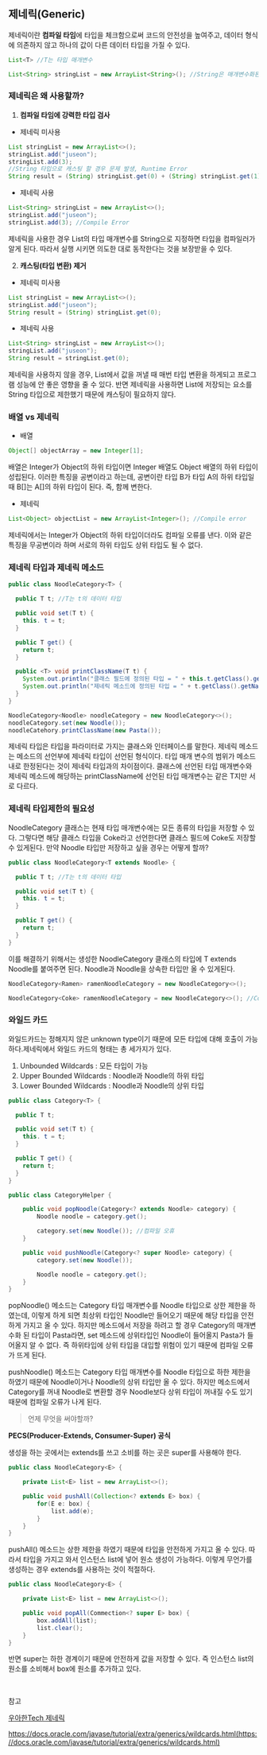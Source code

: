 ## 제네릭(Generic)

제네릭이란 **컴파일 타임**에 타입을 체크함으로써 코드의 안전성을 높여주고, 데이터 형식에 의존하지 않고 하나의 값이 다른 데이터 타입을 가질 수 있다.

```java
List<T> //T는 타입 매개변수
```

```java
List<String> stringList = new ArrayList<String>(); //String은 매개변수화된 타입
```

### 제네릭은 왜 사용할까?

1. **컴파일 타임에 강력한 타입 검사**

- 제네릭 미사용

```java
List stringList = new ArrayList<>();
stringList.add("juseon");
stringList.add(3);
//String 타입으로 캐스팅 할 경우 문제 발생, Runtime Error
String result = (String) stringList.get(0) + (String) stringList.get(1); 
```

- 제네릭 사용

```java
List<String> stringList = new ArrayList<>();
stringList.add("juseon");
stringList.add(3); //Compile Error
```

제네릭을 사용한 경우 List의 타입 매개변수를 String으로 지정하면 타입을 컴파일러가 알게 된다. 따라서 실행 시키면 의도한 대로 동작한다는 것을 보장받을 수 있다.

2. **캐스팅(타입 변환) 제거**

- 제네릭 미사용

```java
List stringList = new ArrayList<>();
stringList.add("juseon");
String result = (String) stringList.get(0);
```

- 제네릭 사용

```java
List<String> stringList = new ArrayList<>();
stringList.add("juseon");
String result = stringList.get(0);
```

제네릭을 사용하지 않을 경우, List에서 값을 꺼낼 때 매번 타입 변환을 하게되고 프로그램 성능에 안 좋은 영향을 줄 수 있다. 반면 제네릭을 사용하면 List에 저장되는 요소를 String 타입으로 제한했기 때문에 캐스팅이 필요하지 않다.

### 배열 vs 제네릭

- 배열

```java
Object[] objectArray = new Integer[1];
```

배열은 Integer가 Object의 하위 타입이면 Integer 배열도 Object 배열의 하위 타입이 성립된다. 이러한 특징을 공변이라고 하는데, 공변이란 타입 B가 타입 A의 하위 타입일 때 B[]는 A[]의 하위 타입이 된다. 즉, 함께 변한다.

- 제네릭

```java
List<Object> objectList = new ArrayList<Integer>(); //Compile error
```

제네릭에서는 Integer가 Object의 하위 타입이더라도 컴파일 오류를 낸다. 이와 같은 특징을 무공변이라 하며 서로의 하위 타입도 상위 타입도 될 수 없다.

### 제네릭 타입과 제네릭 메소드

```java
public class NoodleCategory<T> {

  public T t; //T는 t의 데이터 타입

  public void set(T t) {
    this. t = t;
  }

  public T get() {
    return t;
  }

  public <T> void printClassName(T t) {
    System.out.println("클래스 필드에 정의된 타입 = " + this.t.getClass().getName()); //패키지명.Noodle
    System.out.println("제네릭 메소드에 정의된 타입 = " + t.getClass().getName()); //패키지명.Pasta
  }
}
```

```java
NoodleCategory<Noodle> noodleCategory = new NoodleCategory<>();
noodleCategory.set(new Noodle());
noodleCatehory.printClassName(new Pasta());
```

제네릭 타입은 타입을 파라미터로 가지는 클래스와 인터페이스를 말한다. 제네릭 메소드는 메소드의 선언부에 제네릭 타입이 선언된 형식이다. 타입 매개 변수의 범위가 메소드 내로 한정된다는 것이 제네릭 타입과의 차이점이다. 클래스에 선언된 타입 매개변수와 제네릭 메소드에 해당하는 printClassName에 선언된 타입 매개변수는 같은 T지만 서로 다르다.

### 제네릭 타입제한의 필요성

NoodleCategory 클래스는 현재 타입 매개변수에는 모든 종류의 타입을 저장할 수 있다. 그렇다면 해당 클래스 타입을 Coke라고 선언한다면 클래스 필드에 Coke도 저장할 수 있게된다. 만약 Noodle 타입만 저장하고 싶을 경우는 어떻게 할까?

```java
public class NoodleCategory<T extends Noodle> {

  public T t; //T는 t의 데이터 타입

  public void set(T t) {
    this. t = t;
  }

  public T get() {
    return t;
  }
}
```

이를 해결하기 위해서는 생성한 NoodleCategory 클래스의 타입에 T extends Noodle를 붙여주면 된다. Noodle과 Noodle을 상속한 타입만 올 수 있게된다.

```java
NoodleCategory<Ramen> ramenNoodleCategory = new NoodleCategory<>();

NoodleCategory<Coke> ramenNoodleCategory = new NoodleCategory<>(); //Compile Error
```

### 와일드 카드

와일드카드는 정해지지 않은 unknown type이기 때문에 모든 타입에 대해 호출이 가능하다.제네릭에서 와일드 카드의 형태는 총 세가지가 있다.

1. <?> Unbounded Wildcards : 모든 타입이 가능

2. <? extends Noodle> Upper Bounded Wildcards : Noodle과 Noodle의 하위 타입


3. <? super Noodle> Lower Bounded Wildcards : Noodle과 Noodle의 상위 타입

```java
public class Category<T> {

  public T t;

  public void set(T t) {
    this. t = t;
  }

  public T get() {
    return t;
  }
}
```

```java
public class CategoryHelper {

    public void popNoodle(Category<? extends Noodle> category) {
        Noodle noodle = category.get();

        category.set(new Noodle()); //컴파일 오휴
    }

    public void pushNoodle(Category<? super Noodle> category) {
        category.set(new Noodle());

        Noodle noodle = category.get();
    }
}
```

popNoodle() 메소드는 Category 타입 매개변수를 Noodle 타입으로 상한 제한을 하였는데, 이렇게 하게 되면 최상위 타입인 Noodle만 들어오기 때문에 해당 타입을 안전하게 가지고 올 수 있다. 하지만 메소드에서 저장을 하려고 할 경우 Category의 매개변수화 된 타입이 Pasta라면, set 메소드에 상위타입인 Noodle이 들어올지 Pasta가 들어올지 알 수 없다. 즉 하위타입에 상위 타입을 대입할 위험이 있기 때문에 컴파일 오류가 뜨게 된다.

pushNoodle() 메소드는 Category 타입 매개변수를 Noodle 타입으로 하한 제한을 하였기 때문에 Noodle이거나 Noodle의 상위 타입만 올 수 있다. 하지만 메소드에서 Category를 꺼내 Noodle로 변환할 경우 Noodle보다 상위 타입이 꺼내질 수도 있기 때문에 컴파일 오류가 나게 된다.

> 언제 무엇을 써야할까?

**PECS(Producer-Extends, Consumer-Super) 공식**

생성을 하는 곳에서는 extends를 쓰고 소비를 하는 곳은 super를 사용해야 한다.

```java
public class NoodleCategory<E> {

    private List<E> list = new ArrayList<>();

    public void pushAll(Collection<? extends E> box) {
        for(E e: box) {
            list.add(e);
        }
    }
}
```

pushAll() 메소드는 상한 제한을 하였기 때문에 타입을 안전하게 가지고 올 수 있다. 따라서 타입을 가지고 와서 인스턴스 list에 넣어 원소 생성이 가능하다. 이렇게 무언가를 생성하는 경우 extends를 사용하는 것이 적절하다.

```java
public class NoodleCategory<E> {

    private List<E> list = new ArrayList<>();

    public void popAll(Commection<? super E> box) {
        box.addAll(list);
        list.clear();
    }
}
```

반면 super는 하한 경계이기 때문에 안전하게 값을 저장할 수 있다. 즉 인스턴스 list의 원소를 소비해서 box에 원소를 추가하고 있다.

<br>

참고

[우아한Tech 제네릭](https://www.youtube.com/watch?v=w5AKXDBW1gQ&list=PLgXGHBqgT2TvpJ_p9L_yZKPifgdBOzdVH&index=57&t=478s)

https://docs.oracle.com/javase/tutorial/extra/generics/wildcards.html(https://docs.oracle.com/javase/tutorial/extra/generics/wildcards.html)
